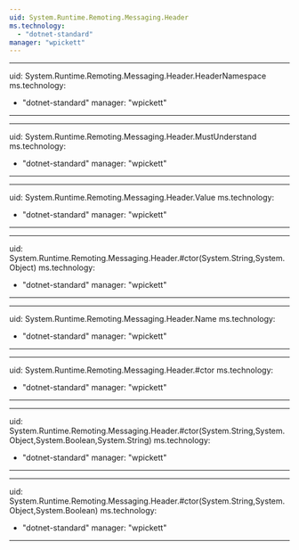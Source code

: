 ```yaml
---
uid: System.Runtime.Remoting.Messaging.Header
ms.technology: 
  - "dotnet-standard"
manager: "wpickett"
---
```


---
uid: System.Runtime.Remoting.Messaging.Header.HeaderNamespace
ms.technology: 
  - "dotnet-standard"
manager: "wpickett"
---

---
uid: System.Runtime.Remoting.Messaging.Header.MustUnderstand
ms.technology: 
  - "dotnet-standard"
manager: "wpickett"
---

---
uid: System.Runtime.Remoting.Messaging.Header.Value
ms.technology: 
  - "dotnet-standard"
manager: "wpickett"
---

---
uid: System.Runtime.Remoting.Messaging.Header.#ctor(System.String,System.Object)
ms.technology: 
  - "dotnet-standard"
manager: "wpickett"
---

---
uid: System.Runtime.Remoting.Messaging.Header.Name
ms.technology: 
  - "dotnet-standard"
manager: "wpickett"
---

---
uid: System.Runtime.Remoting.Messaging.Header.#ctor
ms.technology: 
  - "dotnet-standard"
manager: "wpickett"
---

---
uid: System.Runtime.Remoting.Messaging.Header.#ctor(System.String,System.Object,System.Boolean,System.String)
ms.technology: 
  - "dotnet-standard"
manager: "wpickett"
---

---
uid: System.Runtime.Remoting.Messaging.Header.#ctor(System.String,System.Object,System.Boolean)
ms.technology: 
  - "dotnet-standard"
manager: "wpickett"
---
